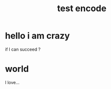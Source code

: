 ﻿---
layout: post
title: "test encode"
description: ""
category: 
tags: []
---

# hello  i am crazy

if I can succeed ?

# world

I love...
